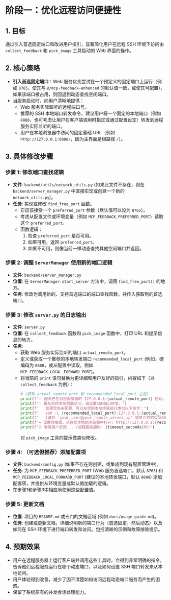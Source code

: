 # 阶段一：优化远程访问便捷性

## 1. 目标

通过引入首选固定端口和改进用户指引，显著简化用户在远程 SSH 环境下访问由 `collect_feedback` 和 `pick_image` 工具启动的 Web 界面的操作。

## 2. 核心策略

*   **引入首选固定端口**：Web 服务优先尝试在一个预定义的固定端口上运行（例如 `8765`，使其与 `@/mcp-feedback-enhanced` 的默认值一致，或使其可配置）。如果该端口被占用，则回退到动态查找空闲端口。
*   当服务启动时，向用户清晰地提供：
    *   Web 服务实际监听的远程端口号。
    *   推荐的 SSH 本地端口转发命令，建议用户将一个固定的本地端口（例如 `8888`，也可考虑让用户在客户端调用时指定或通过配置设定）转发到远程服务实际监听的端口。
    *   用户在本地浏览器中访问的固定基础 URL（例如 `http://127.0.0.1:8888/`，因为主界面是根路径 `/`）。

## 3. 具体修改步骤

### 步骤 1: 修改端口查找逻辑

*   **文件**: `backend/utils/network_utils.py` (如果此文件不存在，则在 `backend/server_manager.py` 中直接实现或创建一个新的 `network_utils.py`)。
*   **任务**: 实现或修改 `find_free_port` 函数。
    *   它应该接受一个 `preferred_port` 参数（默认值可以设为 `8765`）。
    *   考虑从配置文件或环境变量（例如 `MCP_FEEDBACK_PREFERRED_PORT`）读取这个 `preferred_port`。
    *   函数逻辑：
        1.  检查 `preferred_port` 是否可用。
        2.  如果可用，返回 `preferred_port`。
        3.  如果不可用，则像当前一样动态查找其他空闲端口并返回。

### 步骤 2: 调整 `ServerManager` 使用新的端口逻辑

*   **文件**: `backend/server_manager.py`
*   **位置**: 在 `ServerManager.start_server` 方法中，调用 `find_free_port()` 的地方。
*   **任务**: 修改为调用新的、支持首选端口的端口查找函数，并传入获取到的首选端口。

### 步骤 3: 修改 `server.py` 的日志输出

*   **文件**: `server.py`
*   **位置**: 在 `collect_feedback` 函数和 `pick_image` 函数中，打印 URL 和提示信息的地方。
*   **任务**:
    *   获取 Web 服务实际监听的端口 `actual_remote_port`。
    *   定义或获取一个推荐的本地转发端口 `recommended_local_port` (例如，硬编码为 `8888`，或从配置中读取，例如 `MCP_FEEDBACK_LOCAL_FORWARD_PORT`)。
    *   将当前的 `print` 语句替换为更详细和用户友好的指引，内容如下（以 `collect_feedback` 为例）：
        ```python
        # (获取 actual_remote_port 和 recommended_local_port 之后)
        print(f"✅ 服务已在远程服务器的 127.0.0.1:{actual_remote_port} 启动。")
        print(f"💡 要从您的本地机器访问，请设置SSH端口转发。")
        print(f"   如果您尚未配置，可以在您的本地终端运行类似以下命令：")
        print(f"   ssh -L {recommended_local_port}:127.0.0.1:{actual_remote_port} your_user@your_remote_server_ip")
        print(f"   (请将 'your_user@your_remote_server_ip' 替换为您的实际SSH登录信息)")
        print(f"➡️ 设置转发后，请在您本地的浏览器中打开: http://127.0.0.1:{recommended_local_port}/")
        print(f"⏰ 等待用户反馈... (远程服务超时: {timeout_seconds}秒)")
        ```
        对 `pick_image` 工具的提示做类似修改。

### 步骤 4: （可选但推荐）添加配置项

*   **文件**: `backend/config.py` (如果不存在则创建，或集成到现有配置管理中)。
*   **任务**: 为 `MCP_FEEDBACK_PREFERRED_PORT` (Web 服务首选端口，默认 `8765`) 和 `MCP_FEEDBACK_LOCAL_FORWARD_PORT` (建议的本地转发端口，默认 `8888`) 添加配置项，并提供从环境变量或默认值加载的逻辑。
*   在步骤1和步骤3中相应地使用这些配置值。

### 步骤 5: 更新文档

*   **位置**: 项目的 `README.md` 或专门的文档区域 (例如 `docs/usage_guide.md`)。
*   **任务**: 创建或更新文档，详细说明新的端口行为（首选固定，然后动态）以及如何在 SSH 环境下进行端口转发和访问。包括清晰的示例和故障排除提示。

## 4. 预期效果

*   用户在远程服务器上运行客户端并调用这些工具时，会得到非常明确的指令，告诉他们远程服务运行在哪个动态端口，以及如何设置 SSH 端口转发来从本地访问。
*   用户体验得到改善，减少了因不清楚如何访问远程动态端口服务而产生的困惑。
*   保留了系统原有的并发会话处理能力。